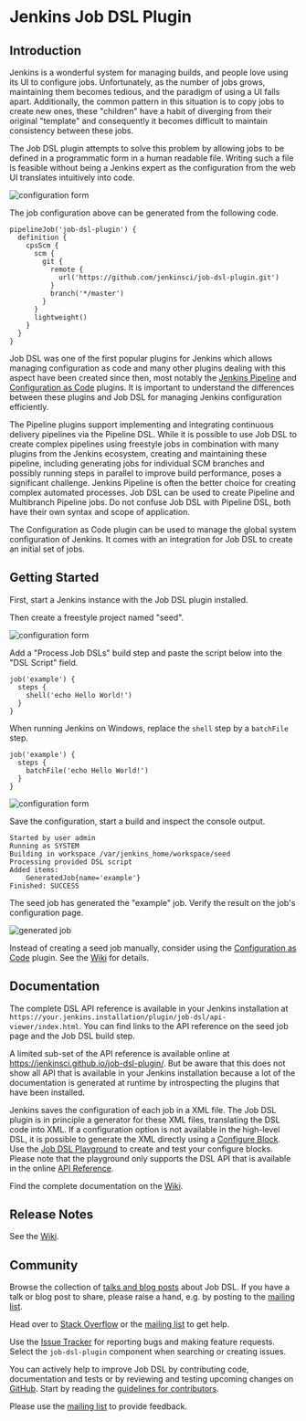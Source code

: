 Jenkins Job DSL Plugin
======================

Introduction
------------

Jenkins is a wonderful system for managing builds, and people love using its UI to configure jobs. Unfortunately, as
the number of jobs grows, maintaining them becomes tedious, and the paradigm of using a UI falls apart. Additionally,
the common pattern in this situation is to copy jobs to create new ones, these "children" have a habit of
diverging from their original "template" and consequently it becomes difficult to maintain consistency between these
jobs.

The Job DSL plugin attempts to solve this problem by allowing jobs to be defined in a programmatic form in a human
readable file. Writing such a file is feasible without being a Jenkins expert as the configuration from the web UI
translates intuitively into code.

![configuration form](docs/images/pipeline.png)

The job configuration above can be generated from the following code.

    pipelineJob('job-dsl-plugin') {
      definition {
        cpsScm {
          scm {
            git {
              remote {
                url('https://github.com/jenkinsci/job-dsl-plugin.git')
              }
              branch('*/master')
            }
          }
          lightweight()
        }
      }
    }

Job DSL was one of the first popular plugins for Jenkins which allows managing configuration as code and many other
plugins dealing with this aspect have been created since then, most notably the
[Jenkins Pipeline](https://jenkins.io/doc/book/pipeline/) and
[Configuration as Code](https://jenkins.io/projects/jcasc/) plugins. It is important to understand the differences
between these plugins and Job DSL for managing Jenkins configuration efficiently.

The Pipeline plugins support implementing and integrating continuous delivery pipelines via the Pipeline DSL. While it
is possible to use Job DSL to create complex pipelines using freestyle jobs in combination with many plugins from the
Jenkins ecosystem, creating and maintaining these pipeline, including generating jobs for individual SCM branches and
possibly running steps in parallel to improve build performance, poses a significant challenge. Jenkins Pipeline is
often the better choice for creating complex automated processes. Job DSL can be used to create Pipeline and Multibranch
Pipeline jobs. Do not confuse Job DSL with Pipeline DSL, both have their own syntax and scope of application.

The Configuration as Code plugin can be used to manage the global system configuration of Jenkins. It comes with an
integration for Job DSL to create an initial set of jobs.


Getting Started
---------------

First, start a Jenkins instance with the Job DSL plugin installed.

Then create a freestyle project named "seed".

![configuration form](docs/images/create-seed-job.png)

Add a "Process Job DSLs" build step and paste the script below into the "DSL Script" field.

    job('example') {
      steps {
        shell('echo Hello World!')
      }
    }

When running Jenkins on Windows, replace the `shell` step by a `batchFile` step.

    job('example') {
      steps {
        batchFile('echo Hello World!')
      }
    }

![configuration form](docs/images/build-step.png)

Save the configuration, start a build and inspect the console output.

    Started by user admin
    Running as SYSTEM
    Building in workspace /var/jenkins_home/workspace/seed
    Processing provided DSL script
    Added items:
        GeneratedJob{name='example'}
    Finished: SUCCESS

The seed job has generated the "example" job. Verify the result on the job's configuration page.

![generated job](docs/images/result.png)

Instead of creating a seed job manually, consider using the
[Configuration as Code](https://plugins.jenkins.io/configuration-as-code) plugin. See the
[Wiki](https://github.com/jenkinsci/job-dsl-plugin/wiki/JCasC) for details.


Documentation
-------------

The complete DSL API reference is available in your Jenkins installation at
`https://your.jenkins.installation/plugin/job-dsl/api-viewer/index.html`. You can find links to the API reference on the
seed job page and the Job DSL build step.

A limited sub-set of the API reference is available online at https://jenkinsci.github.io/job-dsl-plugin/. But be aware
that this does not show all API that is available in your Jenkins installation because a lot of the documentation is
generated at runtime by introspecting the plugins that have been installed.

Jenkins saves the configuration of each job in a XML file. The Job DSL plugin is in principle a generator for these XML
files, translating the DSL code into XML. If a configuration option is not available in the high-level DSL, it is
possible to generate the XML directly using a
[Configure Block](https://github.com/jenkinsci/job-dsl-plugin/wiki/The-Configure-Block). Use the
[Job DSL Playground](http://job-dsl.herokuapp.com/) to create and test your configure blocks. Please note that the
playground only supports the DSL API that is available in the online
[API Reference](https://jenkinsci.github.io/job-dsl-plugin/).

Find the complete documentation on the [Wiki](https://github.com/jenkinsci/job-dsl-plugin/wiki).


Release Notes
-------------

See the [Wiki](https://github.com/jenkinsci/job-dsl-plugin/wiki#release-notes).


Community
---------

Browse the collection of [talks and blog posts](https://github.com/jenkinsci/job-dsl-plugin/wiki/Talks-and-Blog-Posts)
about Job DSL. If you have a talk or blog post to share, please raise a hand, e.g. by posting to the
[mailing list](https://groups.google.com/d/forum/job-dsl-plugin).

Head over to [Stack Overflow](https://stackoverflow.com/questions/tagged/jenkins-job-dsl) or the
[mailing list](https://groups.google.com/d/forum/job-dsl-plugin) to get help.

Use the [Issue Tracker](https://issues.jenkins-ci.org/secure/Dashboard.jspa?selectPageId=15341) for reporting bugs and
making feature requests. Select the `job-dsl-plugin` component when searching or creating issues.

You can actively help to improve Job DSL by contributing code, documentation and tests or by reviewing and testing
upcoming changes on [GitHub](https://github.com/jenkinsci/job-dsl-plugin). Start by reading the
[guidelines for contributors](https://github.com/jenkinsci/job-dsl-plugin/blob/master/CONTRIBUTING.md).

Please use the [mailing list](https://groups.google.com/d/forum/job-dsl-plugin) to provide feedback.
